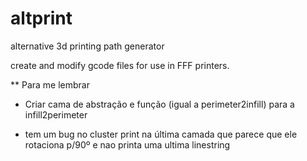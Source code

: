# altprint
alternative 3d printing path generator  

create and modify gcode files for use in FFF printers.

** Para me lembrar

* Criar cama de abstração e função  (igual a perimeter2infill) para a infill2perimeter

* tem um bug no cluster print na última camada que parece que ele rotaciona p/90º e nao printa uma ultima linestring